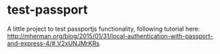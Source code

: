 # test-passport
A little project to test passportjs functionality, following tutorial here: http://mherman.org/blog/2015/01/31/local-authentication-with-passport-and-express-4/#.V2xUNJMrKRs
